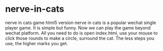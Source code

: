# nerve-in-cats
nerve in cats game html5 version
nerve in cats is a popular wechat single player game. It is simple but funny. 
Now we can play the game beyond wechat platform.
All you need to do is open index.html, use your mouse to click those rounds to make a circle, surround the cat.
The less steps you use, the higher marks you get.
